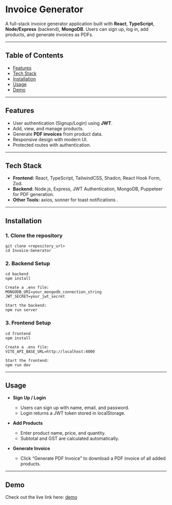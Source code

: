 # Invoice Generator

A full-stack invoice generator application built with **React**, **TypeScript**, **Node/Express** (backend), **MongoDB**. Users can sign up, log in, add products, and generate invoices as PDFs. 

---

## Table of Contents

- [Features](#features)  
- [Tech Stack](#tech-stack)  
- [Installation](#installation)  
- [Usage](#usage)  
- [Demo](#demo)  

---

## Features

- User authentication (Signup/Login) using **JWT**.  
- Add, view, and manage products. 
- Generate **PDF invoices** from product data.  
- Responsive design with modern UI.  
- Protected routes with authentication.  

---

## Tech Stack

- **Frontend:** React, TypeScript, TailwindCSS, Shadcn, React Hook Form, Zod.  
- **Backend:** Node.js, Express, JWT Authentication, MongoDB, Puppeteer for PDF generation. 
- **Other Tools:** axios, sonner for toast notifications .  

---

## Installation

### 1. Clone the repository

```
git clone <repository_url>
cd Invoice-Generator
```
### 2. Backend Setup
```
cd backend
npm install

Create a .env file:
MONGODB_URI=your_mongodb_connection_string
JWT_SECRET=your_jwt_secret

Start the backend:
npm run server
```

### 3. Frontend Setup

```
cd frontend
npm install

Create a .env file:
VITE_API_BASE_URL=http://localhost:4000

Start the frontend:
npm run dev
```
---
## Usage

- **Sign Up / Login**
    - Users can sign up with name, email, and password.
    - Login returns a JWT token stored in localStorage.

- **Add Products**
    - Enter product name, price, and quantity.
    - Subtotal and GST are calculated automatically.

- **Generate Invoice**
    - Click “Generate PDF Invoice” to download a PDF invoice of all added products.

---
## Demo

Check out the live link here: [demo]()